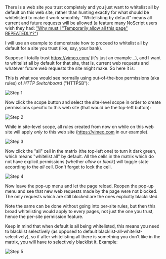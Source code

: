 There is a web site you trust completely and you just want to whitelist all by default on
this web site, rather than hunting exactly for what should be whitelisted to make it work smoothly. "Whitelisting by default" means all current and future requests will be allowed (a feature many NoScript users wish they had: ["Why must I "Temporarily allow all this page" REPEATEDLY?"](http://forums.informaction.com/viewtopic.php?f=7&t=8309))

I will use an example to demonstrate how to proceed to whitelist all by default for a site you trust (like,
say, your bank).

Suppose I totally trust <https://vimeo.com/> (it's just an example...), and
I want to whitelist all by default for that site, that is, current web requests and whatever
future web requests the site might make. So here it is:

This is what you would see normally using out-of-the-box permissions (aka rules) of *HTTP Switchboard* ("HTTPSB"):

![Step 1](https://raw.github.com/gorhill/httpswitchboard/master/doc/img/quicktour-003-a.png)

Now click the scope button and select the site-level scope in order to create permissions specific to this web site (that would be the top-left button):

![Step 2](https://raw.github.com/gorhill/httpswitchboard/master/doc/img/quicktour-003-b.png)

While in site-level scope, all rules created from now on while on this web site will apply *only* to this web site (<https://vimeo.com> in our example).

![Step 3](https://raw.github.com/gorhill/httpswitchboard/master/doc/img/quicktour-003-c.png)

Now click the "all" cell in the matrix (the top-left one) to turn it dark green, which means "whitelist all" by default. All the cells in the matrix which do not have explicit permissions (whether *allow* or *block*) will toggle state according to the *all* cell. Don't forget to lock the cell.

![Step 4](https://raw.github.com/gorhill/httpswitchboard/master/doc/img/quicktour-003-d.png)

Now leave the pop-up menu and let the page reload. Reopen the pop-up menu and see that new web requests
made by the page were not blocked. The only requests which are still blocked are the ones explicitly
blacklisted.

Note the same can be done without going into per-site rules, but then this broad whitelisting would apply
to every pages, not just the one you trust, hence the per-site permission feature.

Keep in mind that when default is all being whitelisted, this means you need to blacklist selectively (as opposed to default blacklist-all-whitelist-selectively), so if after whitelisting all there is something you don't like in the matrix, you will have to selectively blacklist it. Example:

![Step 5](https://raw.github.com/gorhill/httpswitchboard/master/doc/img/quicktour-003-e.png)